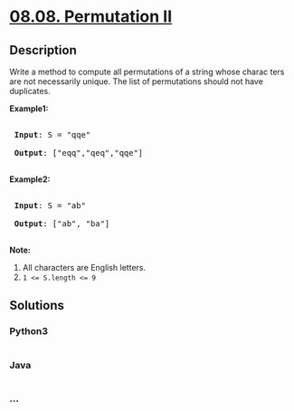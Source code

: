 # [08.08. Permutation II](https://leetcode-cn.com/problems/permutation-ii-lcci)

## Description
<p>Write a method to compute all permutations of a string whose charac&shy; ters are not necessarily unique. The list of permutations should not have duplicates.</p>



<p><strong>Example1:</strong></p>



<pre>

<strong> Input</strong>: S = &quot;qqe&quot;

<strong> Output</strong>: [&quot;eqq&quot;,&quot;qeq&quot;,&quot;qqe&quot;]

</pre>



<p><strong>Example2:</strong></p>



<pre>

<strong> Input</strong>: S = &quot;ab&quot;

<strong> Output</strong>: [&quot;ab&quot;, &quot;ba&quot;]

</pre>



<p><strong>Note:</strong></p>



<ol>
	<li>All characters are English letters.</li>
	<li><code>1 &lt;= S.length &lt;= 9</code></li>
</ol>




## Solutions


### Python3

```python

```

### Java

```java

```

### ...
```

```
